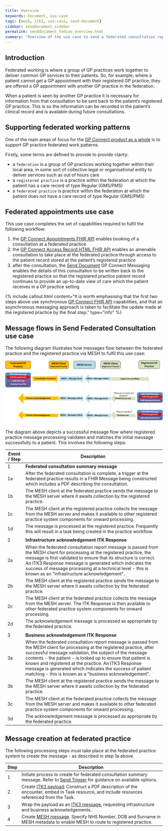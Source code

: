```yaml
---
title: Overview
keywords: document, use-case
tags: [mesh, itk3, use-case, send-document]
sidebar: senddocument_sidebar
permalink: senddocument_fedcon_overview.html
summary: "Overview of the use case to send a federated consultation report to the registered practice of a patient"
---
```


## Introduction ##

Federated working is where a group of GP practices work together to deliver common GP services to their patients. So, for example, where a patient cannot get a GP appointment with their registered GP practice, they are offered a GP appointment with another GP practice in the federation.

When a patient is seen by another GP practice it is necessary for information from that consultation to be sent back to the patient’s registered GP practice. This is so the information can be recorded in the patient’s clinical record and is available during future consultations.


## Supporting federated working patterns ##

One of the main areas of focus for the [GP Connect product as a whole](index.html) is to support GP practice federated work patterns. 

Firstly, some terms are defined to provide to provide clarity:

- a `federation` is a group of GP practices working together within their local area, in some sort of collective legal or organisational entity to deliver services such as out of hours care
- a `registered practice` is a practice within the federation at which the patient has a care record of type Regular (GMS/PMS)
- a `federated practice` is practice within the federation at which the patient does not have a care record of type Regular (GMS/PMS) 


## Federated appointments use case ##

This use case completes the set of capabilities required to fulfil the following workflow:

1.	the [GP Connect Appointments FHIR API](https://nhsconnect.github.io/gpconnect/appointments.html) enables booking of a consultation at a federated practice
2.	the [GP Connect Access Record HTML FHIR API](https://developer.nhs.uk/apis/gpconnect-0-5-0/accessrecord.html) enables an amenable consultation to take place at the federated practice through access to the patient record stored at the patient’s registered practice
3.	after the consultation, the [Send Document](senddocument.html) GP Connect Messaging enables the details of this consultation to be written back to the registered practice so that the registered practice patient record continues to provide an up-to-date view of care which the patient receives in a GP practice setting

{% include callout.html content="It is worth emphasising that the first two steps above use synchronous [GP Connect FHIR API](https://nhsconnect.github.io/gpconnect/) capabilities, and that an asynchronous messaging approach is taken to facilitate the update made at the registered practice by the final step." type="info" %}


## Message flows in Send Federated Consultation use case ##

The following diagram illustrates how messages flow between the federated practice and the registered practice via MESH to fulfil this use case:

![Federated Consultation Sequence Diagram](images/senddocument/federated_consultation_sequence.png "Message flow illustration") 

The diagram above depicts a successful message flow where registered practice message processing validates and matches the initial message successfully to a patient. This involves the following steps:

| Event / Step | Description |
|------|-------------|
| 1    | **Federated consultation summary message** |
| 1a   | After the federated consultation is complete, a trigger at the federated practice results in a FHIR Message being constructed which includes a PDF describing the consultation.  |
| 1b   | The MESH client at the federated practice sends the message to the MESH server where it awaits collection by the registered practice. |
| 1c   | The MESH client at the registered practice collects the message from the MESH server and makes it available to other registered practice system components for onward processing. |
| 1d   | The message is processed at the registered practice. Frequently this will result in a task being created in the practice workflow. |
|      |      |
| 2    | **Infrastructure acknowledgement ITK Response** |
| 2a   | When the federated consultation report message is passed from the MESH client for processing at the registered practice, the message is first validated to ensure that its structure is correct. An ITK3 Response message is generated which indicates the success of message processing at a technical level - this is known as an "infrastructure acknowledgement".  |
| 2b   | The MESH client at the registered practice sends the message to the MESH server where it awaits collection by the federated practice. |
| 2c   | The MESH client at the federated practice collects the message from the MESH server. The ITK Response is then available to other federated practice system components for onward processing. |
| 2d   | The acknowledgement message is processed as appropriate by the federated practice.  |
|      |      |
| 3    | **Business acknowledgement ITK Response** |
| 3a   | When the federated consultation report message is passed from the MESH client for processing at the registered practice, after successful message validation, the subject of the message contents - the patient - is looked up to ensure that patient is known and registered at the practice. An ITK3 Response message is generated which indicates the success of patient matching - this is known as a "business acknowledgement".  |
| 3b   | The MESH client at the registered practice sends the message to the MESH server where it awaits collection by the federated practice. |
| 3c   | The MESH client at the federated practice collects the message from the MESH server and makes it available to other federated practice system components for onward processing. |
| 3d   | The acknowledgement message is processed as appropriate by the federated practice.  |

 
## Message creation at federated practice ##

The following processing steps must take place at the federated practice system to create the message - as described in step 1a above.

| Step | Description |
|------|-------------|
| 1   | Initiate process to create for federated consultation summary message. Refer to [Send Trigger](senddocument_fedcon_trigger.html) for guidance on available options. |	
| 2   | Create [ITK3 payload](senddocument_fedcon_payload.html): Construct a PDF description of the encounter, embed in Task resource, and include resources referenced from the Task. |
| 3   | Wrap the payload as an [ITK3 message](senddocument_fedcon_itk3.html), requesting infrastructure and business acknowledgements. |
| 4   | Create [MESH message](senddocument_fedcon_mesh.html). Specify NHS Number, DOB and Surname in MESH metadata to enable MESH to route to registered practice. |
